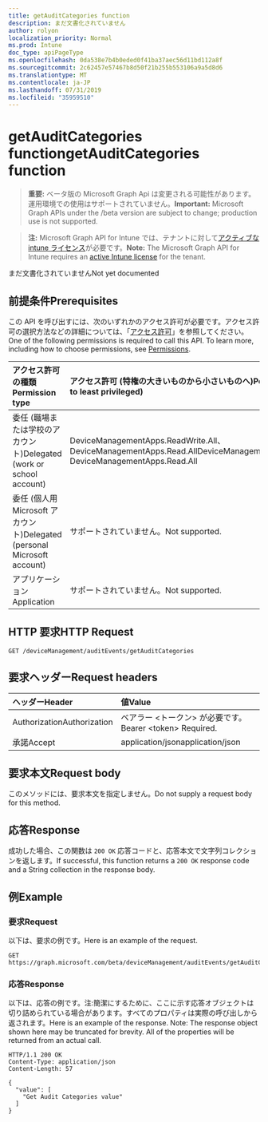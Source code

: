 ```yaml
---
title: getAuditCategories function
description: まだ文書化されていません
author: rolyon
localization_priority: Normal
ms.prod: Intune
doc_type: apiPageType
ms.openlocfilehash: 0da538e7b4b0eded0f41ba37aec56d11bd112a8f
ms.sourcegitcommit: 2c62457e57467b8d50f21b255b553106a9a5d8d6
ms.translationtype: MT
ms.contentlocale: ja-JP
ms.lasthandoff: 07/31/2019
ms.locfileid: "35959510"
---
```

# <a name="getauditcategories-function"></a><span data-ttu-id="a86cd-103">getAuditCategories function</span><span class="sxs-lookup"><span data-stu-id="a86cd-103">getAuditCategories function</span></span>

> <span data-ttu-id="a86cd-104">**重要:** ベータ版の Microsoft Graph Api は変更される可能性があります。運用環境での使用はサポートされていません。</span><span class="sxs-lookup"><span data-stu-id="a86cd-104">**Important:** Microsoft Graph APIs under the /beta version are subject to change; production use is not supported.</span></span>

> <span data-ttu-id="a86cd-105">**注:** Microsoft Graph API for Intune では、テナントに対して[アクティブな intune ライセンス](https://go.microsoft.com/fwlink/?linkid=839381)が必要です。</span><span class="sxs-lookup"><span data-stu-id="a86cd-105">**Note:** The Microsoft Graph API for Intune requires an [active Intune license](https://go.microsoft.com/fwlink/?linkid=839381) for the tenant.</span></span>

<span data-ttu-id="a86cd-106">まだ文書化されていません</span><span class="sxs-lookup"><span data-stu-id="a86cd-106">Not yet documented</span></span>

## <a name="prerequisites"></a><span data-ttu-id="a86cd-107">前提条件</span><span class="sxs-lookup"><span data-stu-id="a86cd-107">Prerequisites</span></span>
<span data-ttu-id="a86cd-p101">この API を呼び出すには、次のいずれかのアクセス許可が必要です。アクセス許可の選択方法などの詳細については、「[アクセス許可](/graph/permissions-reference)」を参照してください。</span><span class="sxs-lookup"><span data-stu-id="a86cd-p101">One of the following permissions is required to call this API. To learn more, including how to choose permissions, see [Permissions](/graph/permissions-reference).</span></span>

|<span data-ttu-id="a86cd-110">アクセス許可の種類</span><span class="sxs-lookup"><span data-stu-id="a86cd-110">Permission type</span></span>|<span data-ttu-id="a86cd-111">アクセス許可 (特権の大きいものから小さいものへ)</span><span class="sxs-lookup"><span data-stu-id="a86cd-111">Permissions (from most to least privileged)</span></span>|
|:---|:---|
|<span data-ttu-id="a86cd-112">委任 (職場または学校のアカウント)</span><span class="sxs-lookup"><span data-stu-id="a86cd-112">Delegated (work or school account)</span></span>|<span data-ttu-id="a86cd-113">DeviceManagementApps.ReadWrite.All、DeviceManagementApps.Read.All</span><span class="sxs-lookup"><span data-stu-id="a86cd-113">DeviceManagementApps.ReadWrite.All, DeviceManagementApps.Read.All</span></span>|
|<span data-ttu-id="a86cd-114">委任 (個人用 Microsoft アカウント)</span><span class="sxs-lookup"><span data-stu-id="a86cd-114">Delegated (personal Microsoft account)</span></span>|<span data-ttu-id="a86cd-115">サポートされていません。</span><span class="sxs-lookup"><span data-stu-id="a86cd-115">Not supported.</span></span>|
|<span data-ttu-id="a86cd-116">アプリケーション</span><span class="sxs-lookup"><span data-stu-id="a86cd-116">Application</span></span>|<span data-ttu-id="a86cd-117">サポートされていません。</span><span class="sxs-lookup"><span data-stu-id="a86cd-117">Not supported.</span></span>|

## <a name="http-request"></a><span data-ttu-id="a86cd-118">HTTP 要求</span><span class="sxs-lookup"><span data-stu-id="a86cd-118">HTTP Request</span></span>
<!-- {
  "blockType": "ignored"
}
-->
``` http
GET /deviceManagement/auditEvents/getAuditCategories
```

## <a name="request-headers"></a><span data-ttu-id="a86cd-119">要求ヘッダー</span><span class="sxs-lookup"><span data-stu-id="a86cd-119">Request headers</span></span>
|<span data-ttu-id="a86cd-120">ヘッダー</span><span class="sxs-lookup"><span data-stu-id="a86cd-120">Header</span></span>|<span data-ttu-id="a86cd-121">値</span><span class="sxs-lookup"><span data-stu-id="a86cd-121">Value</span></span>|
|:---|:---|
|<span data-ttu-id="a86cd-122">Authorization</span><span class="sxs-lookup"><span data-stu-id="a86cd-122">Authorization</span></span>|<span data-ttu-id="a86cd-123">ベアラー &lt;トークン&gt; が必要です。</span><span class="sxs-lookup"><span data-stu-id="a86cd-123">Bearer &lt;token&gt; Required.</span></span>|
|<span data-ttu-id="a86cd-124">承諾</span><span class="sxs-lookup"><span data-stu-id="a86cd-124">Accept</span></span>|<span data-ttu-id="a86cd-125">application/json</span><span class="sxs-lookup"><span data-stu-id="a86cd-125">application/json</span></span>|

## <a name="request-body"></a><span data-ttu-id="a86cd-126">要求本文</span><span class="sxs-lookup"><span data-stu-id="a86cd-126">Request body</span></span>
<span data-ttu-id="a86cd-127">このメソッドには、要求本文を指定しません。</span><span class="sxs-lookup"><span data-stu-id="a86cd-127">Do not supply a request body for this method.</span></span>

## <a name="response"></a><span data-ttu-id="a86cd-128">応答</span><span class="sxs-lookup"><span data-stu-id="a86cd-128">Response</span></span>
<span data-ttu-id="a86cd-129">成功した場合、この関数は `200 OK` 応答コードと、応答本文で文字列コレクションを返します。</span><span class="sxs-lookup"><span data-stu-id="a86cd-129">If successful, this function returns a `200 OK` response code and a String collection in the response body.</span></span>

## <a name="example"></a><span data-ttu-id="a86cd-130">例</span><span class="sxs-lookup"><span data-stu-id="a86cd-130">Example</span></span>

### <a name="request"></a><span data-ttu-id="a86cd-131">要求</span><span class="sxs-lookup"><span data-stu-id="a86cd-131">Request</span></span>
<span data-ttu-id="a86cd-132">以下は、要求の例です。</span><span class="sxs-lookup"><span data-stu-id="a86cd-132">Here is an example of the request.</span></span>
``` http
GET https://graph.microsoft.com/beta/deviceManagement/auditEvents/getAuditCategories
```

### <a name="response"></a><span data-ttu-id="a86cd-133">応答</span><span class="sxs-lookup"><span data-stu-id="a86cd-133">Response</span></span>
<span data-ttu-id="a86cd-p102">以下は、応答の例です。注:簡潔にするために、ここに示す応答オブジェクトは切り詰められている場合があります。すべてのプロパティは実際の呼び出しから返されます。</span><span class="sxs-lookup"><span data-stu-id="a86cd-p102">Here is an example of the response. Note: The response object shown here may be truncated for brevity. All of the properties will be returned from an actual call.</span></span>
``` http
HTTP/1.1 200 OK
Content-Type: application/json
Content-Length: 57

{
  "value": [
    "Get Audit Categories value"
  ]
}
```





